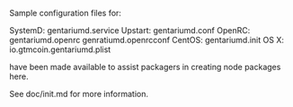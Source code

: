 Sample configuration files for:

SystemD: gentariumd.service
Upstart: gentariumd.conf
OpenRC:  gentariumd.openrc
         genratiumd.openrcconf
CentOS:  gentariumd.init
OS X:    io.gtmcoin.gentariumd.plist

have been made available to assist packagers in creating node packages here.

See doc/init.md for more information.
